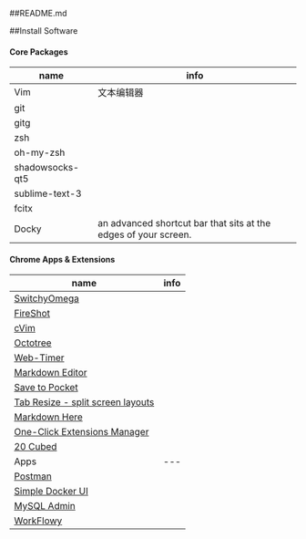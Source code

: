 ##README.md

##Install Software

#### Core Packages

| name | info |
| --- | --- |
| Vim | 文本编辑器 |
| git |  |
| gitg |  |
| zsh |  |
| oh-my-zsh |  |
| shadowsocks-qt5 |  |
| sublime-text-3 |  |
| fcitx |  |
| Docky | an advanced shortcut bar that sits at the edges of your screen. |

#### Chrome Apps & Extensions


| name | info |
| --- | --- |
| [SwitchyOmega](https://chrome.google.com/webstore/detail/proxy-switchyomega/padekgcemlokbadohgkifijomclgjgif?hl=zh-CN) |  |
| [FireShot](https://chrome.google.com/webstore/detail/capture-webpage-screensho/mcbpblocgmgfnpjjppndjkmgjaogfceg?hl=zh-CN) |  |
| [cVim](https://chrome.google.com/webstore/detail/vimium/dbepggeogbaibhgnhhndojpepiihcmeb) |  |
| [Octotree](https://chrome.google.com/webstore/detail/cvim/ihlenndgcmojhcghmfjfneahoeklbjjh) |  |
| [Web-Timer](https://chrome.google.com/webstore/detail/web-timer/ggnjbdfgigejghknieofeahaknkjafim) | |
| [Markdown Editor](https://chrome.google.com/webstore/detail/markdown-editor/ekdcaddpmiodcipjfmffhhefijpdckaf) | |
| [Save to Pocket](https://chrome.google.com/webstore/detail/save-to-pocket/niloccemoadcdkdjlinkgdfekeahmflj) |  |
| [Tab Resize - split screen layouts](https://chrome.google.com/webstore/detail/tab-resize-split-screen-l/bkpenclhmiealbebdopglffmfdiilejc) |  |
| [Markdown Here](https://chrome.google.com/webstore/detail/markdown-here/elifhakcjgalahccnjkneoccemfahfoa) | |
| [One-Click Extensions Manager](https://chrome.google.com/webstore/detail/%E4%B8%80%E9%94%AE%E7%AE%A1%E7%90%86%E6%89%80%E6%9C%89%E6%89%A9%E5%B1%95/niemebbfnfbjfojajlmnbiikmcpjkkja) |  |
| [20 Cubed]() | |
| Apps | --- |
| [Postman](https://chrome.google.com/webstore/detail/postman/fhbjgbiflinjbdggehcddcbncdddomop) | |
| [Simple Docker UI](https://chrome.google.com/webstore/detail/simple-docker-ui/jfaelnolkgonnjdlkfokjadedkacbnib?hl=zh-CN) | |
| [MySQL Admin](https://chrome.google.com/webstore/detail/chrome-mysql-admin/ndgnpnpakfcdjmpgmcaknimfgcldechn) | |
| [WorkFlowy](https://chrome.google.com/webstore/detail/workflowy/koegeopamaoljbmhnfjbclbocehhgmkm/related?hl=zh-CN) | |